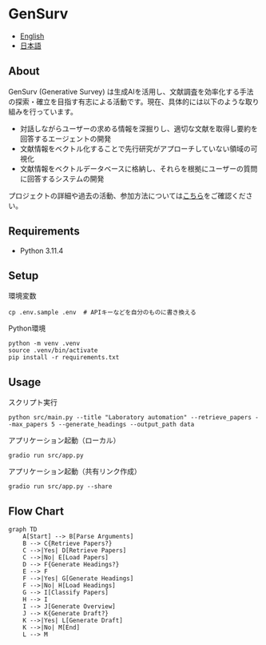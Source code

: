 # GenSurv
- [English](README.md)
- [日本語](README_ja.md)


## About
GenSurv (Generative Survey) は生成AIを活用し、文献調査を効率化する手法の探索・確立を目指す有志による活動です。現在、具体的には以下のような取り組みを行っています。
- 対話しながらユーザーの求める情報を深掘りし、適切な文献を取得し要約を回答するエージェントの開発
- 文献情報をベクトル化することで先行研究がアプローチしていない領域の可視化
- 文献情報をベクトルデータベースに格納し、それらを根拠にユーザーの質問に回答するシステムの開発

プロジェクトの詳細や過去の活動、参加方法については[こちら](https://gensurv.notion.site/GenSurv-080bd169f48849568ef001a4aa08ca1e?pvs=4)をご確認ください。

## Requirements
- Python 3.11.4

## Setup
環境変数
```shell
cp .env.sample .env  # APIキーなどを自分のものに書き換える
```

Python環境
```shell
python -m venv .venv
source .venv/bin/activate
pip install -r requirements.txt
```
## Usage
スクリプト実行
```shell
python src/main.py --title "Laboratory automation" --retrieve_papers --max_papers 5 --generate_headings --output_path data
```

アプリケーション起動（ローカル）
```shell
gradio run src/app.py
```

アプリケーション起動（共有リンク作成）
```shell
gradio run src/app.py --share
```


## Flow Chart
```mermaid
graph TD
    A[Start] --> B[Parse Arguments]
    B --> C{Retrieve Papers?}
    C -->|Yes| D[Retrieve Papers]
    C -->|No| E[Load Papers]
    D --> F{Generate Headings?}
    E --> F
    F -->|Yes| G[Generate Headings]
    F -->|No| H[Load Headings]
    G --> I[Classify Papers]
    H --> I
    I --> J[Generate Overview]
    J --> K{Generate Draft?}
    K -->|Yes| L[Generate Draft]
    K -->|No| M[End]
    L --> M
```
